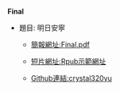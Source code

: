 <p>
  <b>Final</b>
  </p>
  
  <p>
  <ul type="disc">
    <li>題目: 明日安寧</li>
    <ul type="circle">
      <li><a href="https://crystal320yu.github.io/NTU_COOL/Final/明日安寧-Final.pdf">簡報網址:Final.pdf</a></li> 
    </ul>
    <ul type="circle">
      <li><a href="http://rpubs.com/qk0926?fbclid=IwAR2gWZFrQ0gjE1wOFxKt64n83-yhCX_F6xsVusQOqi538BqGz5dZWWY2i10">短片網址:Rpub示範網址</a></li> 
    </ul>
    <ul type="circle">
      <li><a href="https://crystal320yu.github.io/NTU_COOL/Final">Github連結:crystal320yu</a></li> 
    </ul>
  </ul>
  </p>
